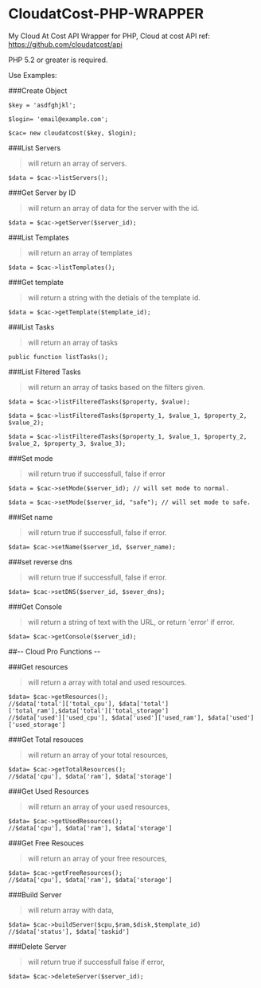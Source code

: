 # CloudatCost-PHP-WRAPPER


My Cloud At Cost API Wrapper for PHP, 
Cloud at cost API ref: https://github.com/cloudatcost/api

PHP 5.2 or greater is required.


Use Examples:

###Create Object
```
$key = 'asdfghjkl';

$login= 'email@example.com';

$cac= new cloudatcost($key, $login);
```

###List Servers
>will return an array of servers.
```
$data = $cac->listServers();
```	
	
###Get Server by ID
>will return an array of data for the server with the id.
```
$data = $cac->getServer($server_id);
```

###List Templates
>will return an array of templates
```
$data = $cac->listTemplates();
```
	
###Get template
>will return a string with the detials of the template id.
```
$data = $cac->getTemplate($template_id);
```

###List Tasks
>will return an array of tasks	
```
public function listTasks();
```	

###List Filtered Tasks
>will return an array of tasks based on the filters given.
```
$data = $cac->listFilteredTasks($property, $value);
```
```
$data = $cac->listFilteredTasks($property_1, $value_1, $property_2, $value_2);
```
```
$data = $cac->listFilteredTasks($property_1, $value_1, $property_2, $value_2, $property_3, $value_3);
```	
	
###Set mode
>will return true if successfull, false if error
```
$data = $cac->setMode($server_id); // will set mode to normal.
```
```
$data = $cac->setMode($server_id, "safe"); // will set mode to safe.
```

###Set name
>will return true if successfull, false if error.	
```
$data= $cac->setName($server_id, $server_name);
```		

###set reverse dns
>will return true if successfull, false if error.
```
$data= $cac->setDNS($server_id, $sever_dns);
```

###Get Console
>will return a string of text with the URL, or return 'error' if error.
```
$data= $cac->getConsole($server_id);
```

##-- Cloud Pro Functions --


###Get resources
>will return a array with total and used resources.	
```
$data= $cac->getResources();
//$data['total']['total_cpu'], $data['total']['total_ram'],$data['total']['total_storage']
//$data['used']['used_cpu'], $data['used']['used_ram'], $data['used']['used_storage']
```
	
###Get Total resouces
>will return an array of your total resources, 
```
$data= $cac->getTotalResources();
//$data['cpu'], $data['ram'], $data['storage']
```

###Get Used Resources
>will return an array of your used resources,
```
$data= $cac->getUsedResources();
//$data['cpu'], $data['ram'], $data['storage']
```
	
###Get Free Resouces
>will return an array of your free resources,
```
$data= $cac->getFreeResources();
//$data['cpu'], $data['ram'], $data['storage']
```	
	
###Build Server
>will return array with data,
```
$data= $cac->buildServer($cpu,$ram,$disk,$template_id)
//$data['status'], $data['taskid']
```

###Delete Server
>will return true if successfull false if error,	
```
$data= $cac->deleteServer($server_id);
```
